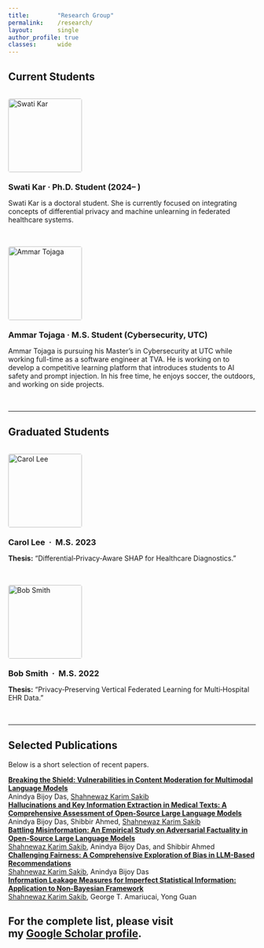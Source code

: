 ```yaml
---
title:        "Research Group"
permalink:    /research/
layout:       single
author_profile: true
classes:      wide
---
```


<style>
.member-row {
  display: flex;
  flex-wrap: wrap;
  align-items: flex-start;
  gap: 1.25rem;
  margin: 2rem 0;
}
.member-row img {
  width: 150px;
  height: auto; /* preserves original aspect ratio */
  border-radius: 4px;
}
.member-content h3 {
  margin: 0 0 0.4rem 0;
}
</style>

## Current Students

<div class="member-row">
  <img src="{{ '/images/profile.png' | relative_url }}" alt="Swati Kar">
  <div class="member-content">
    <h3>Swati Kar · Ph.D. Student (2024– )</h3>
    <p>Swati Kar is a doctoral student. She is currently focused on integrating concepts of differential privacy and machine unlearning in federated healthcare systems.</p>
  </div>
</div>

<div class="member-row">
  <img src="{{ '/images/Ammar.jpg' | relative_url }}" alt="Ammar Tojaga">
  <div class="member-content">
    <h3>Ammar Tojaga · M.S. Student (Cybersecurity, UTC)</h3>
    <p>Ammar Tojaga is pursuing his Master’s in Cybersecurity at UTC while working full-time as a software engineer at TVA. He is working on to develop a competitive learning platform that introduces students to AI safety and prompt injection. In his free time, he enjoys soccer, the outdoors, and working on side projects.</p>
  </div>
</div>

---

## Graduated Students

<div class="member-row">
  <img src="{{ '/images/profile.png' | relative_url }}" alt="Carol Lee">
  <div class="member-content">
    <h3>Carol Lee  ·  M.S. 2023</h3>
    <p><strong>Thesis:</strong> “Differential‑Privacy‑Aware SHAP for Healthcare Diagnostics.”</p>
  </div>
</div>

<div class="member-row">
  <img src="{{ '/images/profile.png' | relative_url }}" alt="Bob Smith">
  <div class="member-content">
    <h3>Bob Smith  ·  M.S. 2022</h3>
    <p><strong>Thesis:</strong> “Privacy‑Preserving Vertical Federated Learning for Multi‑Hospital EHR Data.”</p>
  </div>
</div>

---

## Selected Publications

Below is a short selection of recent papers.  

<div class="pub-entry">
  <a href="https://www.techrxiv.org/doi/full/10.36227/techrxiv.174537593.33953859">
    <strong>Breaking the Shield: Vulnerabilities in Content Moderation for Multimodal Language Models</strong>
  </a><br>
  <span class="author">Anindya Bijoy Das, <u>Shahnewaz Karim Sakib</u></span>
</div>

<div class="pub-entry">
  <a href="https://arxiv.org/abs/2504.19061">
    <strong>Hallucinations and Key Information Extraction in Medical Texts: A Comprehensive Assessment of Open-Source Large Language Models</strong>
  </a><br>
  <span class="author">Anindya Bijoy Das, Shibbir Ahmed, <u>Shahnewaz Karim Sakib</u></span>
</div>

<div class="pub-entry">
  <a href="https://aclanthology.org/2025.trustnlp-main.28/">
    <strong>Battling Misinformation: An Empirical Study on Adversarial Factuality in Open-Source Large Language Models</strong>
  </a><br>
  <span class="author"><u>Shahnewaz Karim Sakib</u>, Anindya Bijoy Das, and Shibbir Ahmed</span>
</div>

<div class="pub-entry">
  <a href="https://ieeexplore.ieee.org/abstract/document/10825082">
    <strong>Challenging Fairness: A Comprehensive Exploration of Bias in LLM-Based Recommendations</strong>
  </a><br>
  <span class="author"><u>Shahnewaz Karim Sakib</u>, Anindya Bijoy Das</span>
</div>

<div class="pub-entry">
  <a href="https://ieeexplore.ieee.org/abstract/document/10795215">
    <strong>Information Leakage Measures for Imperfect Statistical Information: Application to Non-Bayesian Framework</strong>
  </a><br>
  <span class="author"><u>Shahnewaz Karim Sakib</u>, George T. Amariucai, Yong Guan</span>
</div>

For the complete list, please visit my&nbsp;<a href="https://scholar.google.com/citations?user=u5JRM_EAAAAJ&hl=en">Google Scholar profile</a>.
---
